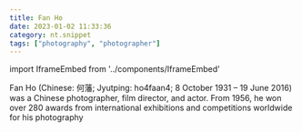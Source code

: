 ```yaml
---
title: Fan Ho
date: 2023-01-02 11:33:36
category: nt.snippet
tags: ["photography", "photographer"]
---
```


import IframeEmbed from '../components/IframeEmbed'

<IframeEmbed src='https://youtube.com/embed/B-KZCRjLPMw' />

Fan Ho (Chinese: 何藩; Jyutping: ho4faan4; 8 October 1931 – 19 June 2016) was a
Chinese photographer, film director, and actor. From 1956, he won over 280
awards from international exhibitions and competitions worldwide for his
photography
